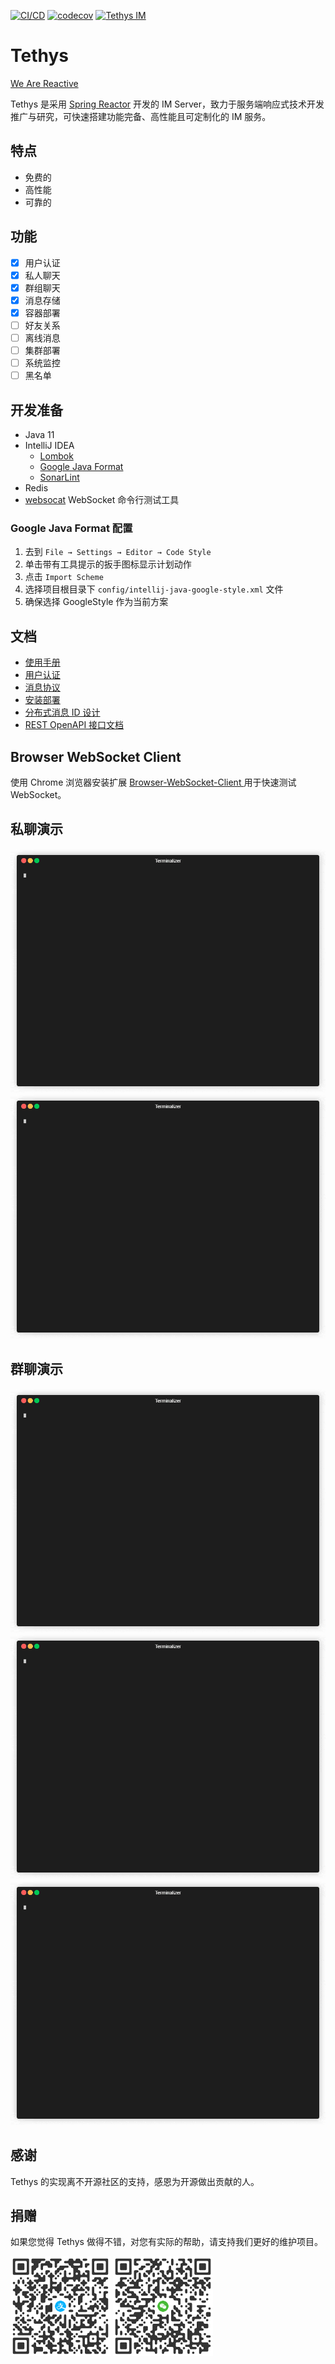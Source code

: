 [![CI/CD](https://github.com/kevin70/tethys/workflows/Tethys%20CI/CD/badge.svg)](https://github.com/kevin70/tethys/actions)
[![codecov](https://codecov.io/gh/kevin70/tethys/branch/main/graph/badge.svg?token=BRJECD0HF0)](https://codecov.io/gh/kevin70/tethys)
[![Tethys IM](https://pub.idqqimg.com/wpa/images/group.png)](https://qm.qq.com/cgi-bin/qm/qr?k=W8UiTh5rmq4O0SZJFnnWfh3SegzTGIWo&jump_from=webapi)

# Tethys
[We Are Reactive](https://www.reactivemanifesto.org/zh-CN)

Tethys 是采用 [Spring Reactor](https://projectreactor.io/) 开发的 IM Server，致力于服务端响应式技术开发推广与研究，可快速搭建功能完备、高性能且可定制化的 IM 服务。

## 特点
- 免费的
- 高性能
- 可靠的

## 功能
- [x] 用户认证
- [x] 私人聊天
- [x] 群组聊天
- [x] 消息存储
- [x] 容器部署
- [ ] 好友关系
- [ ] 离线消息
- [ ] 集群部署
- [ ] 系统监控
- [ ] 黑名单

## 开发准备
- Java 11
- IntelliJ IDEA
    - [Lombok](https://plugins.jetbrains.com/plugin/6317-lombok)
    - [Google Java Format](https://plugins.jetbrains.com/plugin/8527-google-java-format)
    - [SonarLint](https://www.sonarlint.org/intellij)
- Redis
- [websocat](https://github.com/vi/websocat) WebSocket 命令行测试工具

### Google Java Format 配置
1. 去到 `File → Settings → Editor → Code Style`
2. 单击带有工具提示的扳手图标显示计划动作
3. 点击 `Import Scheme`
4. 选择项目根目录下 `config/intellij-java-google-style.xml` 文件
5. 确保选择 GoogleStyle 作为当前方案

## 文档
- [使用手册](docs/manual/index.md)
- [用户认证](docs/design/authentication.md)
- [消息协议](docs/design/message_protocol.md)
- [安装部署](docs/deployment/install.md)
- [分布式消息 ID 设计](docs/design/message_id.md)
- [REST OpenAPI 接口文档](https://kk70.gitee.io/tethys/tethys-rest-oais/tethys-rest.html)

## Browser WebSocket Client
使用 Chrome 浏览器安装扩展 [Browser-WebSocket-Client
](https://github.com/abeade/browser-websocket-client) 用于快速测试 WebSocket。

## 私聊演示
![](docs/images/p-msg-44.gif)
![](docs/images/p-msg-55.gif)

## 群聊演示
![](docs/images/g-msg-44.gif)
![](docs/images/g-msg-55.gif)
![](docs/images/g-msg-66.gif)

## 感谢
Tethys 的实现离不开源社区的支持，感恩为开源做出贡献的人。

## 捐赠
如果您觉得 Tethys 做得不错，对您有实际的帮助，请支持我们更好的维护项目。

![Alipay](docs/images/alipay_qrcode.png)
![Wechat](docs/images/wechat_qrcode.png)
